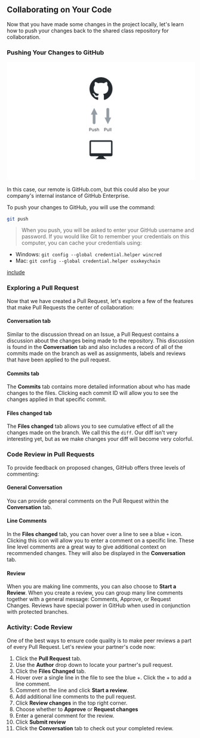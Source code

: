 ## Collaborating on Your Code

Now that you have made some changes in the project locally, let's learn how to push your changes back to the shared class repository for collaboration.

### Pushing Your Changes to GitHub

![Pushing to GitHub](./img/push-pull.png)

In this case, our remote is GitHub.com, but this could also be your company's internal instance of GitHub Enterprise.

To push your changes to GitHub, you will use the command:

```sh
git push
```

> When you push, you will be asked to enter your GitHub username and password. If you would like Git to remember your credentials on this computer, you can cache your credentials using:

- Windows: `git config --global credential.helper wincred`
- Mac: `git config --global credential.helper osxkeychain`

[include](07a_activity_create_pull_request.md ':include')

### Exploring a Pull Request

Now that we have created a Pull Request, let's explore a few of the features that make Pull Requests the center of collaboration:

#### Conversation tab

Similar to the discussion thread on an Issue, a Pull Request contains a discussion about the changes being made to the repository. This discussion is found in the **Conversation** tab and also includes a record of all of the commits made on the branch as well as assignments, labels and reviews that have been applied to the pull request.

#### Commits tab

The **Commits** tab contains more detailed information about who has made changes to the files. Clicking each commit ID will allow you to see the changes applied in that specific commit.

#### Files changed tab

The **Files changed** tab allows you to see cumulative effect of all the changes made on the branch. We call this the `diff`. Our diff isn't very interesting yet, but as we make changes your diff will become very colorful.

### Code Review in Pull Requests

To provide feedback on proposed changes, GitHub offers three levels of commenting:

#### General Conversation

You can provide general comments on the Pull Request within the **Conversation** tab.

#### Line Comments

In the **Files changed** tab, you can hover over a line to see a blue `+` icon. Clicking this icon will allow you to enter a comment on a specific line. These line level comments are a great way to give additional context on recommended changes. They will also be displayed in the **Conversation** tab.

#### Review

When you are making line comments, you can also choose to **Start a Review**. When you create a review, you can group many line comments together with a general message: Comments, Approve, or Request Changes. Reviews have special power in GitHub when used in conjunction with protected branches.

### Activity: Code Review

One of the best ways to ensure code quality is to make peer reviews a part of every Pull Request. Let's review your partner's code now:

1. Click the **Pull Request** tab.
1. Use the **Author** drop down to locate your partner's pull request.
1. Click the **Files Changed** tab.
1. Hover over a single line in the file to see the blue +. Click the + to add a line comment.
1. Comment on the line and click **Start a review**.
1. Add additional line comments to the pull request.
1. Click **Review changes** in the top right corner.
1. Choose whether to **Approve** or **Request changes**
1. Enter a general comment for the review.
1. Click **Submit review**
1. Click the **Conversation** tab to check out your completed review.
